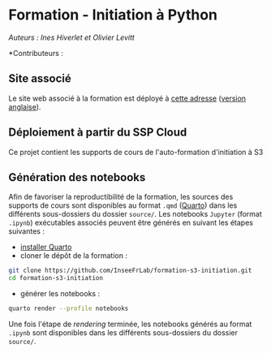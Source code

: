 # Formation - Initiation à Python

*Auteurs : Ines Hiverlet et Olivier Levitt*

*Contributeurs :

## Site associé

Le site web associé à la formation est déployé à [cette adresse](https://inseefrlab.github.io/formation-s3-initiation/) ([version anglaise](https://inseefrlab.github.io/formation-s3-initiation/en)).

## Déploiement à partir du SSP Cloud

Ce projet contient les supports de cours de l'auto-formation d'initiation à S3 

## Génération des notebooks

Afin de favoriser la reproductibilité de la formation, les sources des supports de cours sont disponibles au format `.qmd` ([Quarto](https://quarto.org/)) dans les différents sous-dossiers du dossier `source/`. Les notebooks `Jupyter` (format `.ipynb`) exécutables associés peuvent être générés en suivant les étapes suivantes :
- [installer Quarto](https://quarto.org/docs/get-started/)
- cloner le dépôt de la formation :

```bash
git clone https://github.com/InseeFrLab/formation-s3-initiation.git
cd formation-s3-initiation
```

- générer les notebooks :

```bash
quarto render --profile notebooks
```

Une fois l'étape de *rendering* terminée, les notebooks générés au format `.ipynb` sont disponibles dans les différents sous-dossiers du dossier `source/`.
